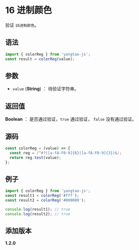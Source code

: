 # 16 进制颜色

验证 `16进制颜色`。

## 语法

```js
import { colorReg } from 'yangtao-js';
const result = colorReg(value);
```

## 参数

- `value` (**String**) ： 待验证字符串。

## 返回值

**Boolean** ： 是否通过验证，`true` 通过验证， `false` 没有通过验证。

## 源码

```js
const colorReg = (value) => {
  const reg = /^#?([a-fA-F0-9]{6}|[a-fA-F0-9]{3})$/;
  return reg.test(value);
};
```

## 例子

```js
import { colorReg } from 'yangtao-js';
const result1 = colorReg('#fff');
const result2 = colorReg('#000000');

console.log(result1); // true
console.log(result2); // true
```

## 添加版本

**1.2.0**
